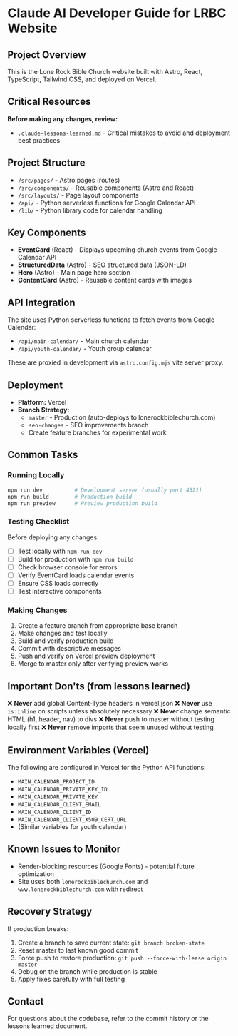 # Claude AI Developer Guide for LRBC Website

## Project Overview
This is the Lone Rock Bible Church website built with Astro, React, TypeScript, Tailwind CSS, and deployed on Vercel.

## Critical Resources
**Before making any changes, review:**
- [`.claude-lessons-learned.md`](.claude-lessons-learned.md) - Critical mistakes to avoid and deployment best practices

## Project Structure
- `/src/pages/` - Astro pages (routes)
- `/src/components/` - Reusable components (Astro and React)
- `/src/layouts/` - Page layout components
- `/api/` - Python serverless functions for Google Calendar API
- `/lib/` - Python library code for calendar handling

## Key Components
- **EventCard** (React) - Displays upcoming church events from Google Calendar API
- **StructuredData** (Astro) - SEO structured data (JSON-LD)
- **Hero** (Astro) - Main page hero section
- **ContentCard** (Astro) - Reusable content cards with images

## API Integration
The site uses Python serverless functions to fetch events from Google Calendar:
- `/api/main-calendar/` - Main church calendar
- `/api/youth-calendar/` - Youth group calendar

These are proxied in development via `astro.config.mjs` vite server proxy.

## Deployment
- **Platform:** Vercel
- **Branch Strategy:**
  - `master` - Production (auto-deploys to lonerockbiblechurch.com)
  - `seo-changes` - SEO improvements branch
  - Create feature branches for experimental work

## Common Tasks

### Running Locally
```bash
npm run dev          # Development server (usually port 4321)
npm run build        # Production build
npm run preview      # Preview production build
```

### Testing Checklist
Before deploying any changes:
- [ ] Test locally with `npm run dev`
- [ ] Build for production with `npm run build`
- [ ] Check browser console for errors
- [ ] Verify EventCard loads calendar events
- [ ] Ensure CSS loads correctly
- [ ] Test interactive components

### Making Changes
1. Create a feature branch from appropriate base branch
2. Make changes and test locally
3. Build and verify production build
4. Commit with descriptive messages
5. Push and verify on Vercel preview deployment
6. Merge to master only after verifying preview works

## Important Don'ts (from lessons learned)
❌ **Never** add global Content-Type headers in vercel.json
❌ **Never** use `is:inline` on scripts unless absolutely necessary
❌ **Never** change semantic HTML (h1, header, nav) to divs
❌ **Never** push to master without testing locally first
❌ **Never** remove imports that seem unused without testing

## Environment Variables (Vercel)
The following are configured in Vercel for the Python API functions:
- `MAIN_CALENDAR_PROJECT_ID`
- `MAIN_CALENDAR_PRIVATE_KEY_ID`
- `MAIN_CALENDAR_PRIVATE_KEY`
- `MAIN_CALENDAR_CLIENT_EMAIL`
- `MAIN_CALENDAR_CLIENT_ID`
- `MAIN_CALENDAR_CLIENT_X509_CERT_URL`
- (Similar variables for youth calendar)

## Known Issues to Monitor
- Render-blocking resources (Google Fonts) - potential future optimization
- Site uses both `lonerockbiblechurch.com` and `www.lonerockbiblechurch.com` with redirect

## Recovery Strategy
If production breaks:
1. Create a branch to save current state: `git branch broken-state`
2. Reset master to last known good commit
3. Force push to restore production: `git push --force-with-lease origin master`
4. Debug on the branch while production is stable
5. Apply fixes carefully with full testing

## Contact
For questions about the codebase, refer to the commit history or the lessons learned document.

